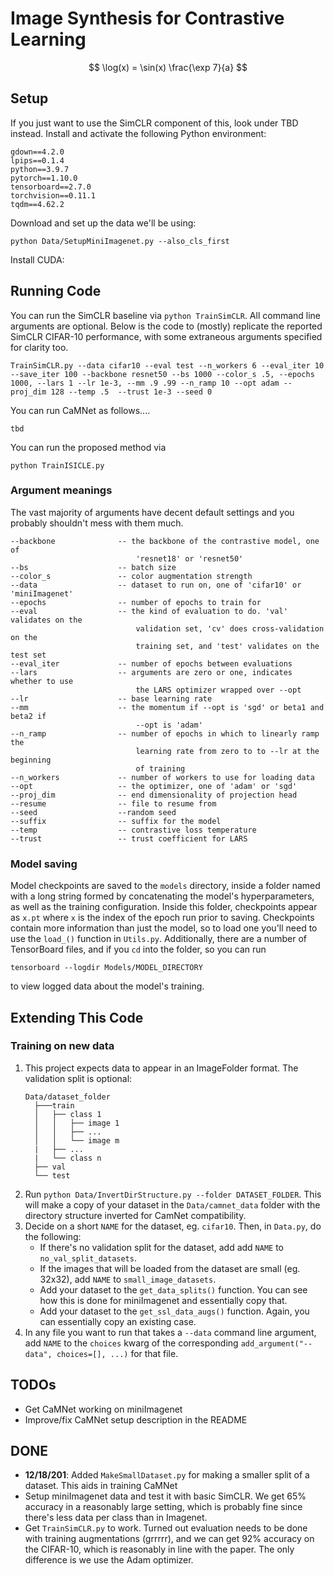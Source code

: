 # **I**mage **S**ynthes**i**s for **C**ontrastive **Le**arning

$$
  \log(x) = \sin(x) \frac{\exp 7}{a}
$$


## Setup
If you just want to use the SimCLR component of this, look under TBD instead.
Install and activate the following Python environment:
```
gdown==4.2.0
lpips==0.1.4
python==3.9.7
pytorch==1.10.0
tensorboard==2.7.0
torchvision==0.11.1
tqdm==4.62.2
```
Download and set up the data we'll be using:
```
python Data/SetupMiniImagenet.py --also_cls_first
```
Install CUDA:

## Running Code
You can run the SimCLR baseline via `python TrainSimCLR`. All command line arguments are optional. Below is the code to (mostly) replicate the reported SimCLR CIFAR-10 performance, with some extraneous arguments specified for clarity too.
```
TrainSimCLR.py --data cifar10 --eval test --n_workers 6 --eval_iter 10 --save_iter 100 --backbone resnet50 --bs 1000 --color_s .5, --epochs 1000, --lars 1 --lr 1e-3, --mm .9 .99 --n_ramp 10 --opt adam --proj_dim 128 --temp .5  --trust 1e-3 --seed 0
```
You can run CaMNet as follows....
```
tbd
```
You can run the proposed method via
```
python TrainISICLE.py
```

### Argument meanings
The vast majority of arguments have decent default settings and you probably shouldn't mess with them much.
```
--backbone              -- the backbone of the contrastive model, one of
                            'resnet18' or 'resnet50'
--bs                    -- batch size
--color_s               -- color augmentation strength
--data                  -- dataset to run on, one of 'cifar10' or 'miniImagenet'
--epochs                -- number of epochs to train for
--eval                  -- the kind of evaluation to do. 'val' validates on the
                            validation set, 'cv' does cross-validation on the
                            training set, and 'test' validates on the test set
--eval_iter             -- number of epochs between evaluations
--lars                  -- arguments are zero or one, indicates whether to use
                            the LARS optimizer wrapped over --opt
--lr                    -- base learning rate
--mm                    -- the momentum if --opt is 'sgd' or beta1 and beta2 if
                            --opt is 'adam'
--n_ramp                -- number of epochs in which to linearly ramp the
                            learning rate from zero to to --lr at the beginning
                            of training
--n_workers             -- number of workers to use for loading data
--opt                   -- the optimizer, one of 'adam' or 'sgd'
--proj_dim              -- end dimensionality of projection head
--resume                -- file to resume from
--seed                  --random seed
--suffix                -- suffix for the model
--temp                  -- contrastive loss temperature
--trust                 -- trust coefficient for LARS
```

### Model saving
Model checkpoints are saved to the `models` directory, inside a folder named with a long string formed by concatenating the model's hyperparameters, as well as the training configuration. Inside this folder, checkpoints appear as `x.pt` where `x` is the index of the epoch run prior to saving. Checkpoints contain more information than just the model, so to load one you'll need to use the `load_()` function in `Utils.py`. Additionally, there are a number of TensorBoard files, and if you `cd` into the folder, so you can run
```
tensorboard --logdir Models/MODEL_DIRECTORY
```
to view logged data about the model's training.

## Extending This Code

### Training on new data
1. This project expects data to appear in an ImageFolder format. The validation split is optional:
    ```
    Data/dataset_folder
      ├───train
      │   ├── class 1
      │   │   ├── image 1
      │   │   ├── ...
      │   │   └── image m
      |   ├── ...
      |   └── class n
      ├── val
      └── test
    ```
2. Run `python Data/InvertDirStructure.py --folder DATASET_FOLDER`. This will make a copy of your dataset in the `Data/camnet_data` folder with the directory structure inverted for CamNet compatibility.
3. Decide on a short `NAME` for the dataset, eg. `cifar10`. Then, in `Data.py`, do the following:
    - If there's no validation split for the dataset, add add `NAME` to `no_val_split_datasets`.
    - If the images that will be loaded from the dataset are small (eg. 32x32), add `NAME` to `small_image_datasets`.
    - Add your dataset to the `get_data_splits()` function. You can see how this is done for miniImagenet and essentially copy that.
    - Add your dataset to the `get_ssl_data_augs()` function. Again, you can essentially copy an existing case.
4. In any file you want to run that takes a `--data` command line argument, add `NAME` to the `choices` kwarg of the corresponding `add_argument("--data", choices=[], ...)` for that file.

## TODOs
 - Get CaMNet working on miniImagenet
 - Improve/fix CaMNet setup description in the README

## DONE
- **12/18/201**: Added `MakeSmallDataset.py` for making a smaller split of a dataset. This aids in training CaMNet
- Setup miniImagenet data and test it with basic SimCLR. We get 65% accuracy in a reasonably large setting, which is probably fine since there's less data per class than in Imagenet.
- Get `TrainSimCLR.py` to work. Turned out evaluation needs to be done with training augmentations (grrrrr), and we can get 92% accuracy on the CIFAR-10, which is reasonably in line with the paper. The only difference is we use the Adam optimizer.

